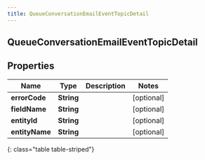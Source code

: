 ```yaml
---
title: QueueConversationEmailEventTopicDetail
---
```

## QueueConversationEmailEventTopicDetail


## Properties

| Name | Type | Description | Notes |
| ------------ | ------------- | ------------- | ------------- |
| **errorCode** | <!----><!---->**String**<!----> |  |  [optional] |
| **fieldName** | <!----><!---->**String**<!----> |  |  [optional] |
| **entityId** | <!----><!---->**String**<!----> |  |  [optional] |
| **entityName** | <!----><!---->**String**<!----> |  |  [optional] |
{: class="table table-striped"}



